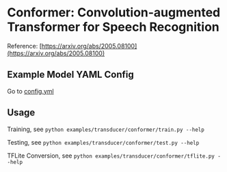 # Conformer: Convolution-augmented Transformer for Speech Recognition

Reference: [https://arxiv.org/abs/2005.08100](https://arxiv.org/abs/2005.08100)

## Example Model YAML Config

Go to [config.yml](./config.yml)

## Usage

Training, see `python examples/transducer/conformer/train.py --help`

Testing, see `python examples/transducer/conformer/test.py --help`

TFLite Conversion, see `python examples/transducer/conformer/tflite.py --help`

